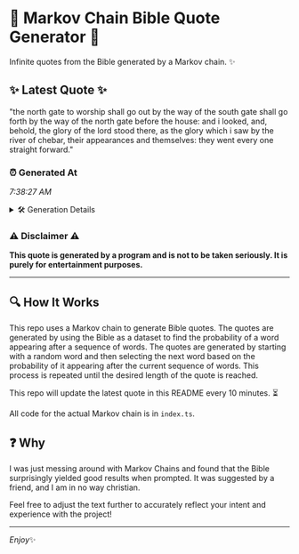 # 📖 Markov Chain Bible Quote Generator 📖

Infinite quotes from the Bible generated by a Markov chain. ✨

## ✨ Latest Quote ✨
"the north gate to worship shall go out by the way of the south gate shall go forth by the way of the north gate before the house: and i looked, and, behold, the glory of the lord stood there, as the glory which i saw by the river of chebar, their appearances and themselves: they went every one straight forward."

### ⏰ Generated At
*7:38:27 AM*

<details>
    <summary>🛠️ Generation Details</summary>
    <p>
        <strong>🌱 Seed:</strong> the<br>
        <strong>🔄 Iterations:</strong> 60<br>
        <strong>📜 Context History:</strong><br>[ the ]: north<br>[ the, north ]: gate<br>[ the, north, gate ]: to<br>[ the, north, gate, to ]: worship<br>[ the, north, gate, to, worship ]: shall<br>[ the, north, gate, to, worship, shall ]: go<br>[ north, gate, to, worship, shall, go ]: out<br>[ gate, to, worship, shall, go, out ]: by<br>[ to, worship, shall, go, out, by ]: the<br>[ worship, shall, go, out, by, the ]: way<br>[ shall, go, out, by, the, way ]: of<br>[ go, out, by, the, way, of ]: the<br>[ out, by, the, way, of, the ]: south<br>[ by, the, way, of, the, south ]: gate<br>[ the, way, of, the, south, gate ]: shall<br>[ way, of, the, south, gate, shall ]: go<br>[ of, the, south, gate, shall, go ]: forth<br>[ the, south, gate, shall, go, forth ]: by<br>[ south, gate, shall, go, forth, by ]: the<br>[ gate, shall, go, forth, by, the ]: way<br>[ shall, go, forth, by, the, way ]: of<br>[ go, forth, by, the, way, of ]: the<br>[ forth, by, the, way, of, the ]: north<br>[ by, the, way, of, the, north ]: gate<br>[ the, way, of, the, north, gate ]: before<br>[ way, of, the, north, gate, before ]: the<br>[ of, the, north, gate, before, the ]: house:<br>[ the, north, gate, before, the, house: ]: and<br>[ north, gate, before, the, house:, and ]: i<br>[ gate, before, the, house:, and, i ]: looked,<br>[ before, the, house:, and, i, looked, ]: and,<br>[ the, house:, and, i, looked,, and, ]: behold,<br>[ house:, and, i, looked,, and,, behold, ]: the<br>[ and, i, looked,, and,, behold,, the ]: glory<br>[ i, looked,, and,, behold,, the, glory ]: of<br>[ looked,, and,, behold,, the, glory, of ]: the<br>[ and,, behold,, the, glory, of, the ]: lord<br>[ behold,, the, glory, of, the, lord ]: stood<br>[ the, glory, of, the, lord, stood ]: there,<br>[ glory, of, the, lord, stood, there, ]: as<br>[ of, the, lord, stood, there,, as ]: the<br>[ the, lord, stood, there,, as, the ]: glory<br>[ lord, stood, there,, as, the, glory ]: which<br>[ stood, there,, as, the, glory, which ]: i<br>[ there,, as, the, glory, which, i ]: saw<br>[ as, the, glory, which, i, saw ]: by<br>[ the, glory, which, i, saw, by ]: the<br>[ glory, which, i, saw, by, the ]: river<br>[ which, i, saw, by, the, river ]: of<br>[ i, saw, by, the, river, of ]: chebar,<br>[ saw, by, the, river, of, chebar, ]: their<br>[ by, the, river, of, chebar,, their ]: appearances<br>[ the, river, of, chebar,, their, appearances ]: and<br>[ river, of, chebar,, their, appearances, and ]: themselves:<br>[ of, chebar,, their, appearances, and, themselves: ]: they<br>[ chebar,, their, appearances, and, themselves:, they ]: went<br>[ their, appearances, and, themselves:, they, went ]: every<br>[ appearances, and, themselves:, they, went, every ]: one<br>[ and, themselves:, they, went, every, one ]: straight<br>[ themselves:, they, went, every, one, straight ]: forward.<br>
    </p>
</details>

### ⚠️ Disclaimer ⚠️
**This quote is generated by a program and is not to be taken seriously. It is purely for entertainment purposes.**

---

## 🔍 How It Works

This repo uses a Markov chain to generate Bible quotes. The quotes are generated by using the Bible as a dataset to find the probability of a word appearing after a sequence of words. The quotes are generated by starting with a random word and then selecting the next word based on the probability of it appearing after the current sequence of words. This process is repeated until the desired length of the quote is reached.

This repo will update the latest quote in this README every 10 minutes. ⏳

All code for the actual Markov chain is in `index.ts`.

## ❓ Why

I was just messing around with Markov Chains and found that the Bible surprisingly yielded good results when prompted. 
It was suggested by a friend, and I am in no way christian.

Feel free to adjust the text further to accurately reflect your intent and experience with the project!

---

*Enjoy*✨
